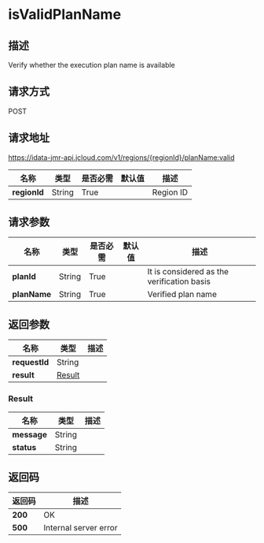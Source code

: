 # isValidPlanName


## 描述
Verify whether the execution plan name is available

## 请求方式
POST

## 请求地址
https://idata-jmr-api.jcloud.com/v1/regions/{regionId}/planName:valid

|名称|类型|是否必需|默认值|描述|
|---|---|---|---|---|
|**regionId**|String|True||Region ID|

## 请求参数
|名称|类型|是否必需|默认值|描述|
|---|---|---|---|---|
|**planId**|String|True||It is considered as the verification basis|
|**planName**|String|True||Verified plan name|


## 返回参数
|名称|类型|描述|
|---|---|---|
|**requestId**|String||
|**result**|[Result](##Result)||


### <a name="Result">Result</a>
|名称|类型|描述|
|---|---|---|
|**message**|String||
|**status**|String||

## 返回码
|返回码|描述|
|---|---|
|**200**|OK|
|**500**|Internal server error|

